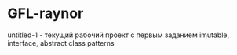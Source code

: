 # GFL-raynor
untitled-1 - текущий рабочий проект с первым заданием
imutable, interface, abstract class patterns
